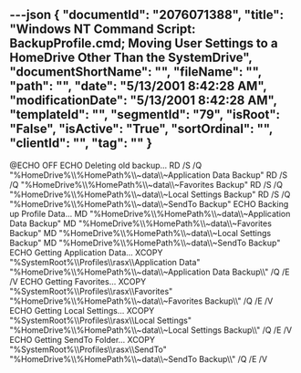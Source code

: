 ---json
{
  "documentId": "2076071388",
  "title": "Windows NT Command Script: BackupProfile.cmd; Moving User Settings to a HomeDrive Other Than the SystemDrive",
  "documentShortName": "",
  "fileName": "",
  "path": "",
  "date": "5/13/2001 8:42:28 AM",
  "modificationDate": "5/13/2001 8:42:28 AM",
  "templateId": "",
  "segmentId": "79",
  "isRoot": "False",
  "isActive": "True",
  "sortOrdinal": "",
  "clientId": "",
  "tag": ""
}
---

@ECHO OFF
ECHO Deleting old backup...
RD /S /Q &quot;%HomeDrive%&bsol;&bsol;%HomePath%&bsol;&bsol;~data&bsol;&bsol;~Application Data Backup&quot;
RD /S /Q &quot;%HomeDrive%&bsol;&bsol;%HomePath%&bsol;&bsol;~data&bsol;&bsol;~Favorites Backup&quot;
RD /S /Q &quot;%HomeDrive%&bsol;&bsol;%HomePath%&bsol;&bsol;~data&bsol;&bsol;~Local Settings Backup&quot;
RD /S /Q &quot;%HomeDrive%&bsol;&bsol;%HomePath%&bsol;&bsol;~data&bsol;&bsol;~SendTo Backup&quot;
ECHO Backing up Profile Data...
MD &quot;%HomeDrive%&bsol;&bsol;%HomePath%&bsol;&bsol;~data&bsol;&bsol;~Application Data Backup&quot;
MD &quot;%HomeDrive%&bsol;&bsol;%HomePath%&bsol;&bsol;~data&bsol;&bsol;~Favorites Backup&quot;
MD &quot;%HomeDrive%&bsol;&bsol;%HomePath%&bsol;&bsol;~data&bsol;&bsol;~Local Settings Backup&quot;
MD &quot;%HomeDrive%&bsol;&bsol;%HomePath%&bsol;&bsol;~data&bsol;&bsol;~SendTo Backup&quot;
ECHO Getting Application Data...
XCOPY &quot;%SystemRoot%&bsol;&bsol;Profiles&bsol;&bsol;rasx&bsol;&bsol;Application Data&quot; &quot;%HomeDrive%&bsol;&bsol;%HomePath%&bsol;&bsol;~data&bsol;&bsol;~Application Data Backup&bsol;&bsol;&quot; /Q /E /V
ECHO Getting Favorites...
XCOPY &quot;%SystemRoot%&bsol;&bsol;Profiles&bsol;&bsol;rasx&bsol;&bsol;Favorites&quot; &quot;%HomeDrive%&bsol;&bsol;%HomePath%&bsol;&bsol;~data&bsol;&bsol;~Favorites Backup&bsol;&bsol;&quot; /Q /E /V
ECHO Getting Local Settings...
XCOPY &quot;%SystemRoot%&bsol;&bsol;Profiles&bsol;&bsol;rasx&bsol;&bsol;Local Settings&quot; &quot;%HomeDrive%&bsol;&bsol;%HomePath%&bsol;&bsol;~data&bsol;&bsol;~Local Settings Backup&bsol;&bsol;&quot; /Q /E /V
ECHO Getting SendTo Folder...
XCOPY &quot;%SystemRoot%&bsol;&bsol;Profiles&bsol;&bsol;rasx&bsol;&bsol;SendTo&quot; &quot;%HomeDrive%&bsol;&bsol;%HomePath%&bsol;&bsol;~data&bsol;&bsol;~SendTo Backup&bsol;&bsol;&quot; /Q /E /V
